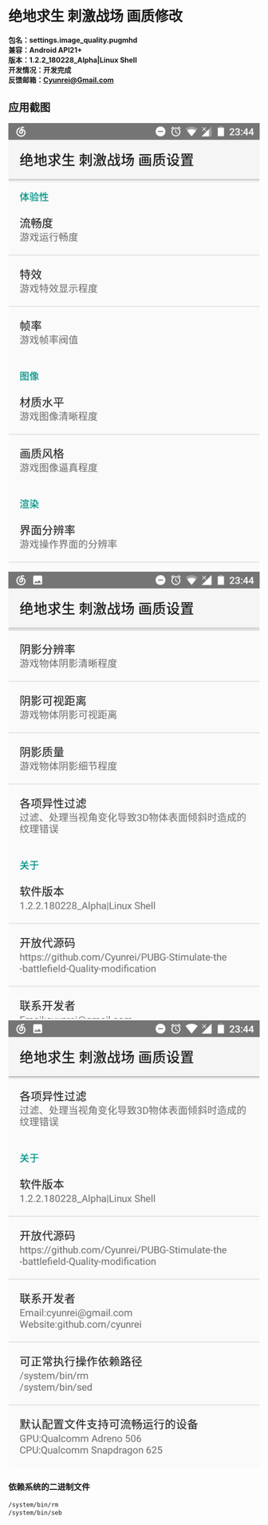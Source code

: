 # 绝地求生 刺激战场 画质修改
**包名：settings.image_quality.pugmhd**
<br/>**兼容：Android API21+**
<br/>**版本：1.2.2_180228_Alpha|Linux Shell**
<br/>**开发情况：开发完成**
<br/>**反馈邮箱：Cyunrei@Gmail.com**
## 应用截图

![](https://github.com/Cyunrei/PUBG-Stimulate-the-battlefield-Quality-modification/blob/master/Screenshot_20180228-234420.png)
![](https://github.com/Cyunrei/PUBG-Stimulate-the-battlefield-Quality-modification/blob/master/Screenshot_20180228-234426.png)
![](https://github.com/Cyunrei/PUBG-Stimulate-the-battlefield-Quality-modification/blob/master/Screenshot_20180228-234430.png)
### 依赖系统的二进制文件
```
/system/bin/rm
/system/bin/seb
```
